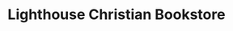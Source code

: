 ---
title: "Lighthouse Christian Bookstore"
url: /milwaukee/lighthouse-christian-bookstore/
shop: books
---